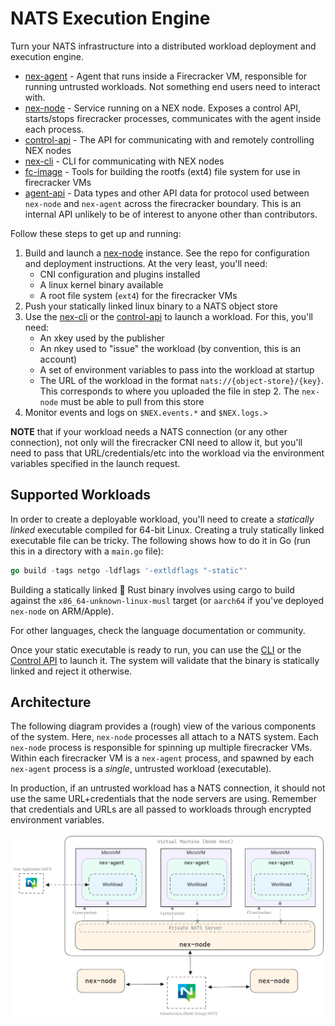 # NATS Execution Engine
Turn your NATS infrastructure into a distributed workload deployment and execution engine.

* [nex-agent](./nex-agent) - Agent that runs inside a Firecracker VM, responsible for running untrusted workloads. Not something end users need to interact with.
* [nex-node](./nex-node) - Service running on a NEX node. Exposes a control API, starts/stops firecracker processes, communicates with the agent inside each process.
* [control-api](./control-api/) - The API for communicating with and remotely controlling NEX nodes
* [nex-cli](./nex-cli) - CLI for communicating with NEX nodes
* [fc-image](./fc-image/) - Tools for building the rootfs (ext4) file system for use in firecracker VMs
* [agent-api](./agent-api/) - Data types and other API data for protocol used between `nex-node` and `nex-agent` across the firecracker boundary. This is an internal API unlikely to be of interest to anyone other than contributors.

Follow these steps to get up and running:

1. Build and launch a [nex-node](./nex-node/) instance. See the repo for configuration and deployment instructions. At the very least, you'll need:
    * CNI configuration and plugins installed
    * A linux kernel binary available
    * A root file system (`ext4`) for the firecracker VMs
1. Push your statically linked linux binary to a NATS object store
1. Use the [nex-cli](./nex-cli) or the [control-api](./control-api/) to launch a workload. For this, you'll need:
    * An xkey used by the publisher
    * An nkey used to "issue" the workload (by convention, this is an account)
    * A set of environment variables to pass into the workload at startup
    * The URL of the workload in the format `nats://{object-store}/{key}`. This corresponds to where you uploaded the file in step 2. The `nex-node` must be able to pull from this store
1. Monitor events and logs on `$NEX.events.*` and `$NEX.logs.>`

**NOTE** that if your workload needs a NATS connection (or any other connection), not only will the firecracker CNI need to allow it, but you'll need to pass that URL/credentials/etc into the workload via the environment variables specified in the launch request.

## Supported Workloads
In order to create a deployable workload, you'll need to create a _statically linked_ executable compiled for 64-bit Linux. Creating a truly statically linked executable file can be tricky. The following shows how to do it in Go (run this in a directory with a `main.go` file):

```go
go build -tags netgo -ldflags '-extldflags "-static"'
```

Building a statically linked 🦀 Rust binary involves using cargo to build against the `x86_64-unknown-linux-musl` target (or `aarch64` if you've deployed `nex-node` on ARM/Apple).

For other languages, check the language documentation or community.

Once your static executable is ready to run, you can use the [CLI](./nex-cli/) or the [Control API](./control-api/) to launch it. The system will validate that the binary is statically linked and reject it otherwise.

## Architecture
The following diagram provides a (rough) view of the various components of the system. Here, `nex-node` processes all attach to a NATS system. Each `nex-node` process is responsible for spinning up multiple firecracker VMs. Within each firecracker VM is a `nex-agent` process, and spawned by each `nex-agent` process is a _single_, untrusted workload (executable). 

In production, if an untrusted workload has a NATS connection, it should not use the same URL+credentials that the node servers are using. Remember that credentials and URLs are all passed to workloads through encrypted environment variables.

![NEX architecture](./nex-arch.png)